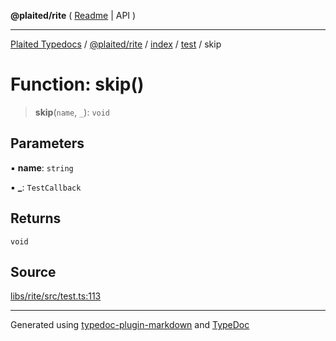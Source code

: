 **@plaited/rite** ( [Readme](../../../../README.md) \| API )

***

[Plaited Typedocs](../../../../../../modules.md) / [@plaited/rite](../../../../modules.md) / [index](../../../README.md) / [test](../README.md) / skip

# Function: skip()

> **skip**(`name`, `_`): `void`

## Parameters

▪ **name**: `string`

▪ **\_**: `TestCallback`

## Returns

`void`

## Source

[libs/rite/src/test.ts:113](https://github.com/plaited/plaited/blob/317e868/libs/rite/src/test.ts#L113)

***

Generated using [typedoc-plugin-markdown](https://www.npmjs.com/package/typedoc-plugin-markdown) and [TypeDoc](https://typedoc.org/)
